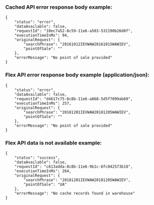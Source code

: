 ### Cached API error response body example:

```
{
    "status": "error",
    "dataAvailable": false,
    "requestId": "10ec7a52-8c59-11e6-a503-532190b26d0f",
    "executionTimeInMs": 94,
    "originalRequest": {
        "searchPhrase": "20161012IEVWAW20161015WAWIEV",
        "pointOfSale": ""
    },
    "errorMessage": "No point of sale provided"
}
```

### Flex API error response body example \(application/json\):

```
{
    "status": "error",
    "dataAvailable": false,
    "requestId": "d4617c75-8c8b-11e6-a868-5d5f7099ab60",
    "executionTimeInMs": 257,
    "originalRequest": {
        "searchPhrase": "20181201IEVWAW20181205WAWIEV",
        "pointOfSale": ""
    },
    "errorMessage": "No point of sale provided"
}
```

### Flex API data is not available example:

```
{
    "status": "success",
    "dataAvailable": false,
    "requestId": "c613adda-8c8b-11e6-9b1c-6fc042573b18",
    "executionTimeInMs": 264,
    "originalRequest": {
        "searchPhrase": "20181201IEVWAW20181205WAWIEV",
        "pointOfSale": "UA"
    },
    "errorMessage": "No cache records found in warehouse"
}
```
